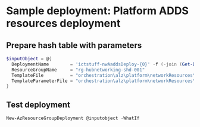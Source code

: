 # Sample deployment: Platform ADDS resources deployment

## Prepare hash table with parameters

```powershell
$inputObject = @{
  DeploymentName        = 'ictstuff-nwAaddsDeploy-{0}' -f (-join (Get-Date -Format 'yyyyMMddTHHMMssffffZ')[0..63])
  ResourceGroupName     = "rg-hubnetworking-shd-001"
  TemplateFile          = "orchestration\alz\platform\networkResources\pltf-networkResources.bicep"
  TemplateParameterFile = "orchestration\alz\platform\networkResources\pltf-networkResources.ictstuff.aadds.bicepparam"
}
```

## Test deployment

```powershell
New-AzResourceGroupDeployment @inputobject -WhatIf
```

